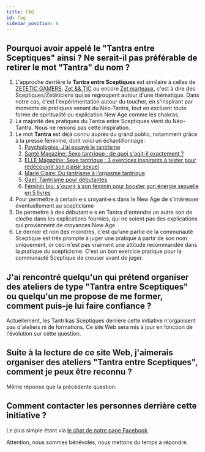 ```yaml
---
title: FAQ
id: faq
sidebar_position: 6
---
```


## Pourquoi avoir appelé le "Tantra entre Sceptiques" ainsi ? Ne serait-il pas préférable de retirer le mot "Tantra" du nom ?

1. L'approche derrière le **Tantra entre Sceptiques** est similaire à celles de [ZETETIC GAMERS](https://www.facebook.com/groups/ZETETICGAMERS), [Zet && TIC](https://www.facebook.com/groups/zet.tic) ou encore [Zet marteaux](https://www.facebook.com/groups/294521008405129), c'est à dire des Sceptiques/Zététiciens qui se regroupent autour d'une thématique.
Dans notre cas, c'est l'expérimentation autour du toucher, en s'inspirant par moments de pratiques venant du Néo-Tantra, tout en excluant toute forme de spiritualité ou explication New Age comme les chakras.
1. La majorité des pratiques du Tantra entre Sceptiques vient du Néo-Tantra. Nous ne renions pas cette inspiration.
1. Le mot **Tantra** est déjà connu auprès du grand public, notamment grâce à la presse féminine, dont voici un échantillonnage:
    1. [Psychologies: J’ai essayé le tantrisme](https://www.psychologies.com/Couple/Sexualite/Plaisir/Articles-et-Dossiers/Peut-on-apprendre-a-faire-l-amour/J-ai-essaye-le-tantrisme)
    1. [Santé Magazine: Sexe tantrique : de quoi s'agit-il exactement ?](https://www.santemagazine.fr/psycho-sexo/le-blog-sexo-de-daisy-et-marine/sexe-tantrique-de-quoi-sagit-il-exactement-174532)
    1. [ELLE Magazine: Sexe tantrique : 3 exercices inspirants à tester pour redécouvrir son plaisir sexuel](https://www.elle.fr/Love-Sexe/Sexualite/Dossiers/Sexe-tantrique-3-exercices-inspirants-a-tester-pour-redecouvrir-son-plaisir-sexuel-3888911)
    1. [Marie Claire: Du tantrisme à l’orgasme tantrique](https://www.marieclaire.fr/,tantrisme-orgasme-tantrique,2610383,690962.asp)
    1. [Gael: Tantrisme pour débutantes](https://www.gael.be/bien-etre/psycho/tantrisme-pour-les-debutantes)
    1. [Féminin bio: s'ouvrir à son féminin pour booster son énergie sexuelle en 5 livres](https://www.femininbio.com/spiritualite/actualites-et-nouveautes/sexualite-tantra-5-livres-connectes-au-feminin-sacre-58005)
1. Pour permettre à certain·e·s croyant·e·s dans le New Age de s'intéresser éventuellement au scepticisme
1. De permettre à des débutant·e·s en Tantra d'entendre un autre son de cloche dans les explications fournies, qui ne soient pas des explications qui proviennent de croyances New Age
1. Le dernier et non des moindres, c'est qu'une partie de la communauté Sceptique est très prompte à juger une pratique à partir de son nom uniquement, or ceci n'est pas vraiment une attitude recommandée dans la pratique du scepticisme. C'est un bon exercice pratique pour la communauté Sceptique de creuser avant de juger.

## J'ai rencontré quelqu'un qui prétend organiser des ateliers de type "Tantra entre Sceptiques" ou quelqu'un me propose de me former, comment puis-je lui faire confiance ?

Actuellement, les Tantrikas Sceptiques derrière cette initiative n'organisent pas d'ateliers ni de formations.
Ce site Web sera mis à jour en fonction de l'évolution sur cette question.

## Suite à la lecture de ce site Web, j'aimerais organiser des ateliers "Tantra entre Sceptiques", comment je peux être reconnu ?

Même réponse que la précédente question.

## Comment contacter les personnes derrière cette initiative ?

Le plus simple étant via [le chat de notre page Facebook](https://www.facebook.com/tantra.entre.sceptiques/).

Attention, nous sommes bénévoles, nous mettons du temps à répondre.
